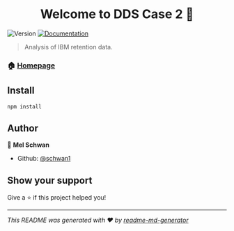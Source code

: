 <h1 align="center">Welcome to DDS Case 2 👋</h1>
<p>
  <img alt="Version" src="https://img.shields.io/badge/version-v.0-blue.svg?cacheSeconds=2592000" />
  <a href="https://github.com/schwan1/CaseStudy2DDS">
    <img alt="Documentation" src="https://img.shields.io/badge/documentation-yes-brightgreen.svg" target="_blank" />
  </a>
</p>

> Analysis of IBM retention data.

### 🏠 [Homepage](https://github.com/schwan1/CaseStudy2DDS)

## Install

```sh
npm install
```

## Author

👤 **Mel Schwan**

* Github: [@schwan1](https://github.com/schwan1)

## Show your support

Give a ⭐️ if this project helped you!

***
_This README was generated with ❤️ by [readme-md-generator](https://github.com/kefranabg/readme-md-generator)_